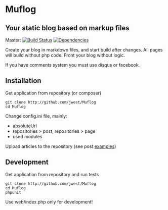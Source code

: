 Muflog
======
Your static blog based on markup files
------

Master: [![Build Status](https://travis-ci.org/jwest/Muflog.png?branch=master)](https://travis-ci.org/jwest/Muflog) [![Dependencies](http://dependency.me/repository/image/jwest/Muflog/master)](http://dependency.me/repository/branche/jwest/Muflog/master)

Create your blog in markdown files, and start build after changes. All pages will build without php code. Front your blog without logic.

If you have comments system you must use disqus or facebook.

Installation
------

Get application from repository (or composer)

	git clone http://github.com/jwest/Muflog
	cd Muflog

Change config.ini file, mainly:

 * absoluteUrl
 * repositories > post, repositories > page
 * used modules

Upload articles to the repository (see post [examples][postExample])

Development
-----------

Get application from repository and run tests

	git clone http://github.com/jwest/Muflog
	cd Muflog
	phpunit

Use web/index.php only for development!

 [postExample]: https://github.com/jwest/Muflog/blob/master/tests/fixtures/repository/posts/test_post.md